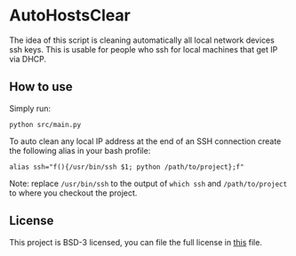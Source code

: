 # AutoHostsClear

The idea of this script is cleaning automatically all local network devices ssh keys.
This is usable for people who ssh for local machines that get IP via DHCP.

## How to use

Simply run:
```
python src/main.py
```

To auto clean any local IP address at the end of an SSH connection create the following alias in your bash profile:
```
alias ssh="f(){/usr/bin/ssh $1; python /path/to/project};f"
```

Note: replace ```/usr/bin/ssh``` to the output of ```which ssh``` and ```/path/to/project``` to where you checkout the project.


## License

This project is BSD-3 licensed, you can file the full license in [this](LICENSE) file.